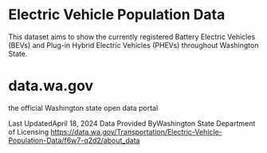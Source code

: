 # Electric Vehicle Population Data
This dataset aims to show the currently registered Battery Electric Vehicles (BEVs) and Plug-in Hybrid Electric Vehicles (PHEVs) throughout Washington State.


# data.wa.gov
the official Washington state open data portal


Last UpdatedApril 18, 2024 
Data Provided ByWashington State Department of Licensing https://data.wa.gov/Transportation/Electric-Vehicle-Population-Data/f6w7-q2d2/about_data
